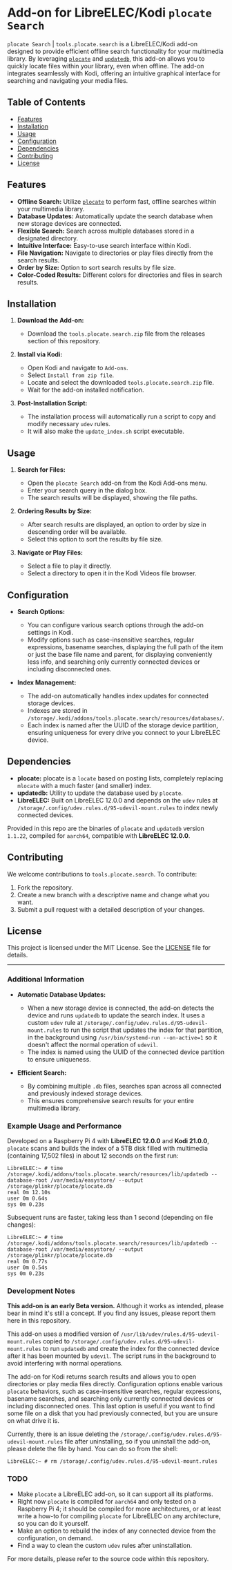 # Add-on for LibreELEC/Kodi `plocate Search`

`plocate Search` | `tools.plocate.search` is a LibreELEC/Kodi add-on designed to provide efficient offline search functionality for your multimedia library. By leveraging [`plocate`](https://plocate.sesse.net/) and [`updatedb`](https://plocate.sesse.net/), this add-on allows you to quickly locate files within your library, even when offline. The add-on integrates seamlessly with Kodi, offering an intuitive graphical interface for searching and navigating your media files.

## Table of Contents

- [Features](#features)
- [Installation](#installation)
- [Usage](#usage)
- [Configuration](#configuration)
- [Dependencies](#dependencies)
- [Contributing](#contributing)
- [License](#license)

## Features

- **Offline Search:** Utilize [`plocate`](https://plocate.sesse.net/) to perform fast, offline searches within your multimedia library.
- **Database Updates:** Automatically update the search database when new storage devices are connected.
- **Flexible Search:** Search across multiple databases stored in a designated directory.
- **Intuitive Interface:** Easy-to-use search interface within Kodi.
- **File Navigation:** Navigate to directories or play files directly from the search results.
- **Order by Size:** Option to sort search results by file size.
- **Color-Coded Results:** Different colors for directories and files in search results.

## Installation

1. **Download the Add-on:**
   - Download the `tools.plocate.search.zip` file from the releases section of this repository.

2. **Install via Kodi:**
   - Open Kodi and navigate to `Add-ons`.
   - Select `Install from zip file`.
   - Locate and select the downloaded `tools.plocate.search.zip` file.
   - Wait for the add-on installed notification.

3. **Post-Installation Script:**
   - The installation process will automatically run a script to copy and modify necessary `udev` rules.
   - It will also make the `update_index.sh` script executable.

## Usage

1. **Search for Files:**
   - Open the `plocate Search` add-on from the Kodi Add-ons menu.
   - Enter your search query in the dialog box.
   - The search results will be displayed, showing the file paths.

2. **Ordering Results by Size:**
   - After search results are displayed, an option to order by size in descending order will be available.
   - Select this option to sort the results by file size.

3. **Navigate or Play Files:**
   - Select a file to play it directly.
   - Select a directory to open it in the Kodi Videos file browser.

## Configuration

- **Search Options:**
  - You can configure various search options through the add-on settings in Kodi.
  - Modify options such as case-insensitive searches, regular expressions, basename searches, displaying the full path of the item or just the base file name and parent, for displaying conveniently less info, and searching only currently connected devices or including disconnected ones.

- **Index Management:**
  - The add-on automatically handles index updates for connected storage devices.
  - Indexes are stored in `/storage/.kodi/addons/tools.plocate.search/resources/databases/`.
  - Each index is named after the UUID of the storage device partition, ensuring uniqueness for every drive you connect to your LibreELEC device.

## Dependencies

- **plocate:** plocate is a `locate` based on posting lists, completely replacing `mlocate` with a much faster (and smaller) index.
- **updatedb:** Utility to update the database used by `plocate`.
- **LibreELEC:** Built on LibreELEC 12.0.0 and depends on the `udev` rules at `/storage/.config/udev.rules.d/95-udevil-mount.rules` to index newly connected devices.

Provided in this repo are the binaries of `plocate` and `updatedb` version `1.1.22`, compiled for `aarch64`, compatible with **LibreELEC 12.0.0**.

## Contributing

We welcome contributions to `tools.plocate.search`. To contribute:

1. Fork the repository.
2. Create a new branch with a descriptive name and change what you want.
3. Submit a pull request with a detailed description of your changes.

## License

This project is licensed under the MIT License. See the [LICENSE](LICENSE) file for details.

---

### Additional Information

- **Automatic Database Updates:**
  - When a new storage device is connected, the add-on detects the device and runs `updatedb` to update the search index. It uses a custom `udev` rule at `/storage/.config/udev.rules.d/95-udevil-mount.rules` to run the script that updates the index for that partition, in the background using `/usr/bin/systemd-run --on-active=1` so it doesn't affect the normal operation of `udevil`.
  - The index is named using the UUID of the connected device partition to ensure uniqueness.

- **Efficient Search:**
  - By combining multiple `.db` files, searches span across all connected and previously indexed storage devices.
  - This ensures comprehensive search results for your entire multimedia library.

### Example Usage and Performance

Developed on a Raspberry Pi 4 with **LibreELEC 12.0.0** and **Kodi 21.0.0**, `plocate` scans and builds the index of a 5TB disk filled with multimedia (containing 17,502 files) in about 12 seconds on the first run:
```
LibreELEC:~ # time /storage/.kodi/addons/tools.plocate.search/resources/lib/updatedb --database-root /var/media/easystore/ --output /storage/plinkr/plocate/plocate.db
real 0m 12.10s
user 0m 0.64s
sys 0m 0.23s
```

Subsequent runs are faster, taking less than 1 second (depending on file changes):
```
LibreELEC:~ # time /storage/.kodi/addons/tools.plocate.search/resources/lib/updatedb --database-root /var/media/easystore/ --output /storage/plinkr/plocate/plocate.db
real 0m 0.77s
user 0m 0.54s
sys 0m 0.23s
```

### Development Notes

**This add-on is an early Beta version.** Although it works as intended, please bear in mind it's still a concept. If you find any issues, please report them here in this repository.

This add-on uses a modified version of `/usr/lib/udev/rules.d/95-udevil-mount.rules` copied to `/storage/.config/udev.rules.d/95-udevil-mount.rules` to run `updatedb` and create the index for the connected device after it has been mounted by `udevil`. The script runs in the background to avoid interfering with normal operations. 

The add-on for Kodi returns search results and allows you to open directories or play media files directly. Configuration options enable various `plocate` behaviors, such as case-insensitive searches, regular expressions, basename searches, and searching only currently connected devices or including disconnected ones. This last option is useful if you want to find some file on a disk that you had previously connected, but you are unsure on what drive it is.

Currently, there is an issue deleting the `/storage/.config/udev.rules.d/95-udevil-mount.rules` file after uninstalling, so if you uninstall the add-on, please delete the file by hand. You can do so from the shell:
```
LibreELEC:~ # rm /storage/.config/udev.rules.d/95-udevil-mount.rules
```

### TODO
- Make `plocate` a LibreELEC add-on, so it can support all its platforms.
- Right now `plocate` is compiled for `aarch64` and only tested on a Raspberry Pi 4; it should be compiled for more architectures, or at least write a how-to for compiling `plocate` for LibreELEC on any architecture, so you can do it yourself.
- Make an option to rebuild the index of any connected device from the configuration, on demand.
- Find a way to clean the custom `udev` rules after uninstallation.

For more details, please refer to the source code within this repository.
